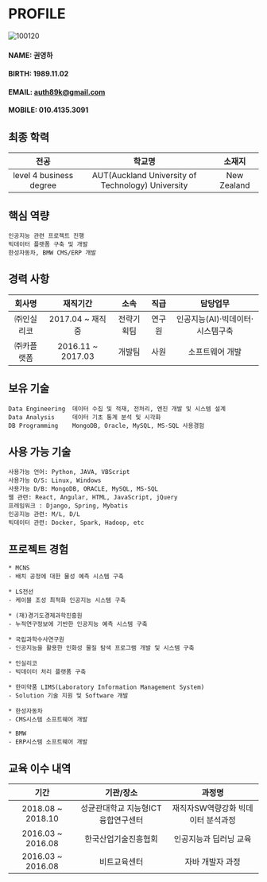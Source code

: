 # PROFILE
![100120](https://user-images.githubusercontent.com/49545717/56680155-aad19180-6701-11e9-880c-1396455f856c.jpg)
#### NAME: 권영하
#### BIRTH: 1989.11.02
#### EMAIL: auth89k@gmail.com
#### MOBILE: 010.4135.3091

## 최종 학력
|**전공**|**학교명**|**소재지**|
|:--------:|:--------:|:--------:|
| level 4 business degree | AUT(Auckland University of Technology) University | New Zealand|

## 핵심 역량
```
인공지능 관련 프로젝트 진행
빅데이터 플랫폼 구축 및 개발
한성자동차, BMW CMS/ERP 개발
```

## 경력 사항
|**회사명**|**재직기간**|**소속**|**직급**|**담당업무**|
|:--------:|:--------:|:--------:|:--------:|:--------:|
| ㈜인실리코 | 2017.04 ~ 재직중 | 전략기획팀 | 연구원 | 인공지능(AI)·빅데이터·시스템구축 |
| ㈜카플랫폼 | 2016.11 ~ 2017.03 | 개발팀 | 사원 | 소프트웨어 개발 |

## 보유 기술
```
Data Engineering  데이터 수집 및 적재, 전처리, 엔진 개발 및 시스템 설계
Data Analysis     데이터 기초 통계 분석 및 시각화
DB Programming	  MongoDB, Oracle, MySQL, MS-SQL 사용경험
```

## 사용 가능 기술
```
사용가능 언어: Python, JAVA, VBScript
사용가능 O/S: Linux, Windows
사용가능 D/B: MongoDB, ORACLE, MySQL, MS-SQL
웹 관련: React, Angular, HTML, JavaScript, jQuery
프레임워크 : Django, Spring, Mybatis
인공지능 관련: M/L, D/L
빅데이터 관련: Docker, Spark, Hadoop, etc
```

## 프로젝트 경험
```
* MCNS
- 배치 공정에 대한 물성 예측 시스템 구축

* LS전선
- 케이블 조성 최적화 인공지능 시스템 구축

* (재)경기도경제과학진흥원
- 누적연구정보에 기반한 인공지능 예측 시스템 구축

* 국립과학수사연구원
- 인공지능을 활용한 인화성 물질 탐색 프로그램 개발 및 시스템 구축

* 인실리코
- 빅데이터 처리 플랫폼 구축 

* 한미약품 LIMS(Laboratory Information Management System)
- Solution 기술 지원 및 Software 개발

* 한성자동차
- CMS시스템 소프트웨어 개발

* BMW
- ERP시스템 소프트웨어 개발
```

## 교육 이수 내역
|**기간**|**기관/장소**|**과정명**|
|:--------:|:--------:|:--------:|
| 2018.08 ~ 2018.10 | 성균관대학교 지능형ICT융합연구센터 | 재직자SW역량강화 빅데이터 분석과정 |
| 2016.03 ~ 2016.08 | 한국산업기술진흥협회 | 인공지능과 딥러닝 교육 |
| 2016.03 ~ 2016.08 | 비트교육센터 | 자바 개발자 과정 |
